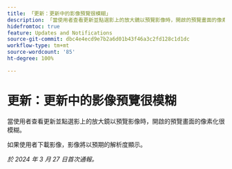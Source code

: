 ```yaml
---
title: 「更新：更新中的影像預覽很模糊」
description: 「當使用者查看更新並點選影上的放大鏡以預覽影像時，開啟的預覽畫面的像素化很模糊。」
hidefromtoc: true
feature: Updates and Notifications
source-git-commit: dbc4e4ecd9e7b2a6d01b43f46a3c2fd128c1d1dc
workflow-type: tm+mt
source-wordcount: '85'
ht-degree: 100%

---
```



# 更新：更新中的影像預覽很模糊

<!--

>[!NOTE]
>
>This issue was fixed on April 11, 2024.

-->

當使用者查看更新並點選影上的放大鏡以預覽影像時，開啟的預覽畫面的像素化很模糊。

如果使用者下載影像，影像將以預期的解析度顯示。

_於 2024 年 3 月 27 日首次通報。_

